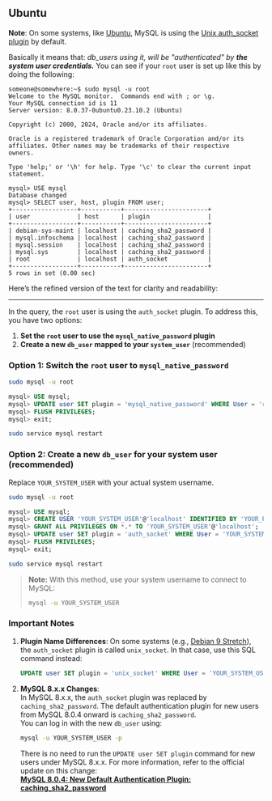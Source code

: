 ## Ubuntu

**Note**:  On some systems, like  [Ubuntu](https://en.wikipedia.org/wiki/Ubuntu_%28operating_system%29), MySQL is using the  [Unix auth_socket plugin](https://dev.mysql.com/doc/mysql-security-excerpt/5.5/en/socket-pluggable-authentication.html)  by default.

Basically it means that:  _db_users using it, will be "authenticated" by  **the system user credentials.**_  You can see if your  `root`  user is set up like this by doing the following:

```
someone@somewhere:~$ sudo mysql -u root
Welcome to the MySQL monitor.  Commands end with ; or \g.
Your MySQL connection id is 11
Server version: 8.0.37-0ubuntu0.23.10.2 (Ubuntu)

Copyright (c) 2000, 2024, Oracle and/or its affiliates.

Oracle is a registered trademark of Oracle Corporation and/or its
affiliates. Other names may be trademarks of their respective
owners.

Type 'help;' or '\h' for help. Type '\c' to clear the current input statement.

mysql> USE mysql
Database changed
mysql> SELECT user, host, plugin FROM user;
+------------------+-----------+-----------------------+
| user             | host      | plugin                |
+------------------+-----------+-----------------------+
| debian-sys-maint | localhost | caching_sha2_password |
| mysql.infoschema | localhost | caching_sha2_password |
| mysql.session    | localhost | caching_sha2_password |
| mysql.sys        | localhost | caching_sha2_password |
| root             | localhost | auth_socket           |
+------------------+-----------+-----------------------+
5 rows in set (0.00 sec)

```


Here’s the refined version of the text for clarity and readability:

---

In the query, the `root` user is using the `auth_socket` plugin. To address this, you have two options:

1. **Set the `root` user to use the `mysql_native_password` plugin**  
2. **Create a new `db_user` mapped to your `system_user`** (recommended)

### Option 1: Switch the `root` user to `mysql_native_password`

```bash
sudo mysql -u root 
```

```sql
mysql> USE mysql;
mysql> UPDATE user SET plugin = 'mysql_native_password' WHERE User = 'root';
mysql> FLUSH PRIVILEGES;
mysql> exit;
```

```bash
sudo service mysql restart
```

### Option 2: Create a new `db_user` for your system user (recommended)

Replace `YOUR_SYSTEM_USER` with your actual system username.

```bash
sudo mysql -u root 
```

```sql
mysql> USE mysql;
mysql> CREATE USER 'YOUR_SYSTEM_USER'@'localhost' IDENTIFIED BY 'YOUR_PASSWD';
mysql> GRANT ALL PRIVILEGES ON *.* TO 'YOUR_SYSTEM_USER'@'localhost';
mysql> UPDATE user SET plugin = 'auth_socket' WHERE User = 'YOUR_SYSTEM_USER';
mysql> FLUSH PRIVILEGES;
mysql> exit;
```

```bash
sudo service mysql restart
```

> **Note:** With this method, use your system username to connect to MySQL:
> ```bash
> mysql -u YOUR_SYSTEM_USER
> ```

### Important Notes

1. **Plugin Name Differences**: On some systems (e.g., [Debian 9 Stretch](https://en.wikipedia.org/wiki/Debian_version_history#Debian_9_(Stretch))), the `auth_socket` plugin is called `unix_socket`. In that case, use this SQL command instead:
   ```sql
   UPDATE user SET plugin = 'unix_socket' WHERE User = 'YOUR_SYSTEM_USER';
   ```

2. **MySQL 8.x.x Changes**:  
   In MySQL 8.x.x, the `auth_socket` plugin was replaced by `caching_sha2_password`. The default authentication plugin for new users from MySQL 8.0.4 onward is `caching_sha2_password`.  
   You can log in with the new `db_user` using:
   ```bash
   mysql -u YOUR_SYSTEM_USER -p
   ```
   There is no need to run the `UPDATE user SET plugin` command for new users under MySQL 8.x.x. For more information, refer to the official update on this change:  
   **[MySQL 8.0.4: New Default Authentication Plugin: caching_sha2_password](https://mysqlserverteam.com/mysql-8-0-4-new-default-authentication-plugin-caching_sha2_password/)**

